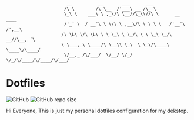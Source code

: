 ```
                       __          __       ___      ___
                      /\ \        /\ \__  /'___\ __ /\_ \
                      \_\ \    ___\ \ ,_\/\ \__//\_\\//\ \      __    ____
                      /'_` \  / __`\ \ \/\ \ ,__\/\ \ \ \ \   /'__`\ /',__\
                     /\ \L\ \/\ \L\ \ \ \_\ \ \_/\ \ \ \_\ \_/\  __//\__, `\
                     \ \___,_\ \____/\ \__\\ \_\  \ \_\/\____\ \____\/\____/
                      \/__,_ /\/___/  \/__/ \/_/   \/_/\/____/\/____/\/___/
```

# Dotfiles

![GitHub](https://img.shields.io/github/license/afrianska/dotfiles?style=for-the-badge)
![GitHub repo size](https://img.shields.io/github/repo-size/afrianska/dotfiles?style=for-the-badge)

Hi Everyone,
This is just my personal dotfiles configuration for my dekstop.
